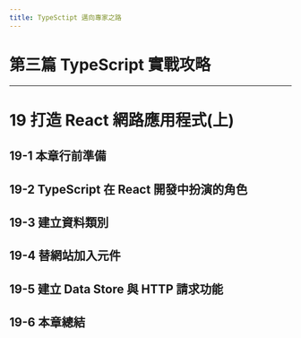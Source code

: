 ```yaml
---
title: TypeSctipt 邁向專家之路
---
```


# 第三篇 TypeScript 實戰攻略
---
# 19 打造 React 網路應用程式(上)

## 19-1 本章行前準備
## 19-2 TypeScript 在 React 開發中扮演的角色
## 19-3 建立資料類別
## 19-4 替網站加入元件
## 19-5 建立 Data Store 與 HTTP 請求功能
## 19-6 本章總結
